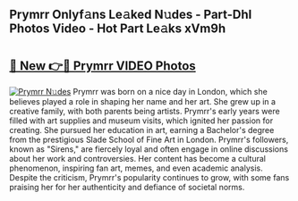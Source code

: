 ## Prymrr Onlyf𝚊ns Le𝚊ked N𝚞des - Part-DhI Photos Video - Hot Part Le𝚊ks xVm9h

# <h2><a href="http://ab55027.deff.icu/?id=Prymrr">🔗 New 👉🔴 Prymrr VIDEO Photos</a></h2>

[![Prymrr N𝚞des](https://i.imgur.com/rIISA9y.gif)](http://ab55027.deff.icu/?id=Prymrr)
Prymrr was born on a nice day in London, which she believes played a role in shaping her name and her art. She grew up in a creative family, with both parents being artists. Prymrr's early years were filled with art supplies and museum visits, which ignited her passion for creating. She pursued her education in art, earning a Bachelor's degree from the prestigious Slade School of Fine Art in London. Prymrr's followers, known as "Sirens," are fiercely loyal and often engage in online discussions about her work and controversies. Her content has become a cultural phenomenon, inspiring fan art, memes, and even academic analysis. Despite the criticism, Prymrr's popularity continues to grow, with some fans praising her for her authenticity and defiance of societal norms.
